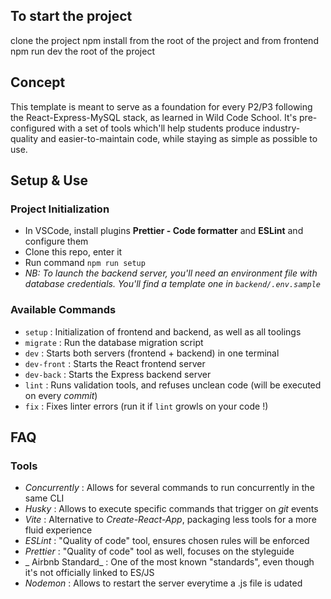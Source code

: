 ## To start the project

clone the project
npm install from the root of the project and from frontend
npm run dev the root of the project

## Concept

This template is meant to serve as a foundation for every P2/P3 following the React-Express-MySQL stack, as learned in Wild Code School.
It's pre-configured with a set of tools which'll help students produce industry-quality and easier-to-maintain code, while staying as simple as possible to use.

## Setup & Use

### Project Initialization

-   In VSCode, install plugins **Prettier - Code formatter** and **ESLint** and configure them
-   Clone this repo, enter it
-   Run command `npm run setup`
-   _NB: To launch the backend server, you'll need an environment file with database credentials. You'll find a template one in `backend/.env.sample`_

### Available Commands

-   `setup` : Initialization of frontend and backend, as well as all toolings
-   `migrate` : Run the database migration script
-   `dev` : Starts both servers (frontend + backend) in one terminal
-   `dev-front` : Starts the React frontend server
-   `dev-back` : Starts the Express backend server
-   `lint` : Runs validation tools, and refuses unclean code (will be executed on every _commit_)
-   `fix` : Fixes linter errors (run it if `lint` growls on your code !)

## FAQ

### Tools

-   _Concurrently_ : Allows for several commands to run concurrently in the same CLI
-   _Husky_ : Allows to execute specific commands that trigger on _git_ events
-   _Vite_ : Alternative to _Create-React-App_, packaging less tools for a more fluid experience
-   _ESLint_ : "Quality of code" tool, ensures chosen rules will be enforced
-   _Prettier_ : "Quality of code" tool as well, focuses on the styleguide
-   _ Airbnb Standard_ : One of the most known "standards", even though it's not officially linked to ES/JS
-   _Nodemon_ : Allows to restart the server everytime a .js file is udated
